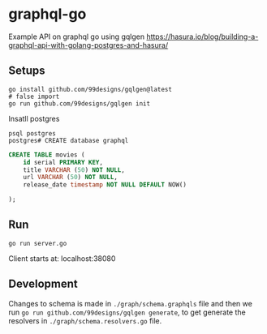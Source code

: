 # graphql-go
Example API on graphql go using gqlgen
https://hasura.io/blog/building-a-graphql-api-with-golang-postgres-and-hasura/


## Setups
```
go install github.com/99designs/gqlgen@latest
# false import
go run github.com/99designs/gqlgen init
```

Insatll postgres
```
psql postgres
postgres# CREATE database graphql
```

```sql
CREATE TABLE movies (
	id serial PRIMARY KEY,
	title VARCHAR (50) NOT NULL,
	url VARCHAR (50) NOT NULL,
    release_date timestamp NOT NULL DEFAULT NOW()

);
```

## Run
```
go run server.go
```

Client starts at: localhost:38080

## Development
Changes to schema is made in `./graph/schema.graphqls` file and then we run `go run github.com/99designs/gqlgen generate`, to get generate the resolvers in `./graph/schema.resolvers.go` file.
